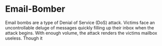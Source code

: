 # Email-Bomber
Email bombs are a type of Denial of Service (DoS) attack. Victims face an uncontrollable deluge of messages quickly filling up their inbox when the attack begins. With enough volume, the attack renders the victims mailbox useless. Though it 
